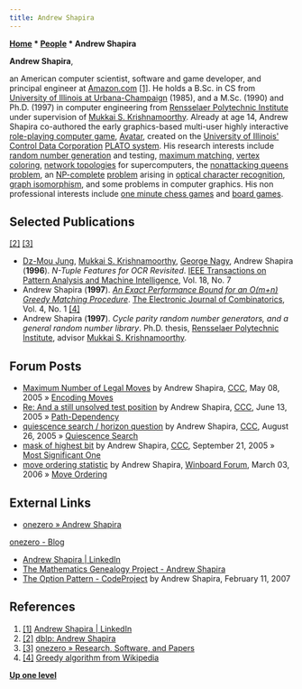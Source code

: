 ```yaml
---
title: Andrew Shapira
---
```

**[Home](Home "Home") * [People](People "People") * Andrew Shapira**

**Andrew Shapira**,

an American computer scientist, software and game developer, and principal engineer at [Amazon.com](https://en.wikipedia.org/wiki/Amazon.com) <a id="cite-note-1" href="#cite-ref-1">[1]</a>.
He holds a B.Sc. in CS from [University of Illinois at Urbana-Champaign](University_of_Illinois_at_Urbana-Champaign "University of Illinois at Urbana-Champaign") (1985), and a M.Sc. (1990) and Ph.D. (1997) in computer engineering from [Rensselaer Polytechnic Institute](https://en.wikipedia.org/wiki/Rensselaer_Polytechnic_Institute) under supervision of [Mukkai S. Krishnamoorthy](Mathematician#Krishnamoorthy "Mathematician").
Already at age 14, Andrew Shapira co-authored the early graphics-based multi-user highly interactive [role-playing computer game](https://en.wikipedia.org/wiki/Role-playing_video_game), [Avatar](https://en.wikipedia.org/wiki/Avatar_%28PLATO_system_video_game%29), created on the [University of Illinois'](University_of_Illinois_at_Urbana-Champaign "University of Illinois at Urbana-Champaign") [Control Data Corporation](https://en.wikipedia.org/wiki/Control_Data_Corporation) [PLATO system](https://en.wikipedia.org/wiki/PLATO_%28computer_system%29).
His research interests include [random number generation](Pseudorandom_Number_Generator "Pseudorandom Number Generator") and testing, [maximum matching](https://en.wikipedia.org/wiki/Matching_%28graph_theory%29), [vertex coloring](https://en.wikipedia.org/wiki/Graph_coloring#Vertex_coloring), [network topologies](https://en.wikipedia.org/wiki/Network_topology) for supercomputers,
the [nonattacking queens problem](Backtracking#8QinBitboards "Backtracking"), an [NP-complete](https://en.wikipedia.org/wiki/NP-complete) [problem](https://en.wikipedia.org/wiki/Decision_problem) arising in [optical character recognition](https://en.wikipedia.org/wiki/Optical_character_recognition), [graph isomorphism](https://en.wikipedia.org/wiki/Graph_isomorphism), and some problems in computer graphics.
His non professional interests include [one minute chess games](https://en.wikipedia.org/wiki/Fast_chess) and [board games](Games "Games").

## Selected Publications

<a id="cite-note-2" href="#cite-ref-2">[2]</a> <a id="cite-note-3" href="#cite-ref-3">[3]</a>

- [Dz-Mou Jung](https://dblp.uni-trier.de/pid/57/5146.html), [Mukkai S. Krishnamoorthy](Mathematician#Krishnamoorthy "Mathematician"), [George Nagy](https://www.ecse.rpi.edu/~nagy/), Andrew Shapira (**1996**). *N-Tuple Features for OCR Revisited*. [IEEE Transactions on Pattern Analysis and Machine Intelligence](IEEE#TPAMI "IEEE"), Vol. 18, No. 7
- Andrew Shapira (**1997**). *[An Exact Performance Bound for an O(m+n) Greedy Matching Procedure](https://www.combinatorics.org/ojs/index.php/eljc/article/view/v4i1r25)*. [The Electronic Journal of Combinatorics](https://en.wikipedia.org/wiki/Electronic_Journal_of_Combinatorics), Vol. 4, No. 1 <a id="cite-note-4" href="#cite-ref-4">[4]</a>
- Andrew Shapira (**1997**). *Cycle parity random number generators, and a general random number library*. Ph.D. thesis, [Rensselaer Polytechnic Institute](https://en.wikipedia.org/wiki/Rensselaer_Polytechnic_Institute), advisor [Mukkai S. Krishnamoorthy](Mathematician#Krishnamoorthy "Mathematician").

## Forum Posts

- [Maximum Number of Legal Moves](https://www.stmintz.com/ccc/index.php?id=424966) by Andrew Shapira, [CCC](CCC "CCC"), May 08, 2005 » [Encoding Moves](Encoding_Moves "Encoding Moves")
- [Re: And a still unsolved test position](https://www.stmintz.com/ccc/index.php?id=431088) by Andrew Shapira, [CCC](CCC "CCC"), June 13, 2005 » [Path-Dependency](Path-Dependency "Path-Dependency")
- [quiescence search / horizon question](https://www.stmintz.com/ccc/index.php?id=445400) by Andrew Shapira, [CCC](CCC "CCC"), August 26, 2005 » [Quiescence Search](Quiescence_Search "Quiescence Search")
- [mask of highest bit](https://www.stmintz.com/ccc/index.php?id=450730) by Andrew Shapira, [CCC](CCC "CCC"), September 21, 2005 » [Most Significant One](General_Setwise_Operations#TheMostSignificantOneBitMS1B "General Setwise Operations")
- [move ordering statistic](http://www.open-aurec.com/wbforum/viewtopic.php?f=4&t=4447) by Andrew Shapira, [Winboard Forum](Computer_Chess_Forums "Computer Chess Forums"), March 03, 2006 » [Move Ordering](Move_Ordering "Move Ordering")

## External Links

- [onezero » Andrew Shapira](http://onezero.org/)

[onezero - Blog](http://onezero.org/blog)

- [Andrew Shapira | LinkedIn](https://www.linkedin.com/in/andrewshapira/)
- [The Mathematics Genealogy Project - Andrew Shapira](http://genealogy.math.ndsu.nodak.edu/id.php?id=164929)
- [The Option Pattern - CodeProject](http://www.codeproject.com/Articles/17607/The-Option-Pattern) by Andrew Shapira, February 11, 2007

## References

1. <a id="cite-ref-1" href="#cite-note-1">[1]</a> [Andrew Shapira | LinkedIn](https://www.linkedin.com/in/andrewshapira/)
1. <a id="cite-ref-2" href="#cite-note-2">[2]</a> [dblp: Andrew Shapira](http://www.informatik.uni-trier.de/~ley/pers/hd/s/Shapira:Andrew.html)
1. <a id="cite-ref-3" href="#cite-note-3">[3]</a> [onezero » Research, Software, and Papers](http://onezero.org/research-software-and-papers)
1. <a id="cite-ref-4" href="#cite-note-4">[4]</a> [Greedy algorithm from Wikipedia](https://en.wikipedia.org/wiki/Greedy_algorithm)

**[Up one level](People "People")**

